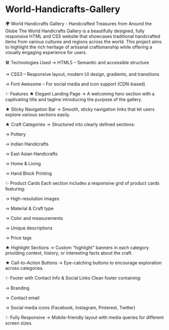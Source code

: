 # World-Handicrafts-Gallery
🌍 World Handicrafts Gallery - Handcrafted Treasures from Around the Globe
The World Handicrafts Gallery is a beautifully designed, fully responsive HTML and CSS website that showcases traditional handcrafted items from various cultures and regions across the world. This project aims to highlight the rich heritage of artisanal craftsmanship while offering a visually engaging experience for users.

🛠️ Technologies Used
→ HTML5 – Semantic and accessible structure

→ CSS3 – Responsive layout, modern UI design, gradients, and transitions

→ Font Awesome – For social media and icon support (CDN-based)

✨ Features
★ Elegant Landing Page
→ A welcoming hero section with a captivating title and tagline introducing the purpose of the gallery.

★ Sticky Navigation Bar
→ Smooth, sticky navigation links that let users explore various sections easily.

★ Craft Categories
→ Structured into clearly defined sections:

→ Pottery

→ Indian Handicrafts

→ East Asian Handicrafts

→ Home & Living

→ Hand Block Printing

✨ Product Cards
Each section includes a responsive grid of product cards featuring:

→ High-resolution images

→ Material & Craft type

→ Color and measurements

→ Unique descriptions

→ Price tags

★ Highlight Sections
→ Custom “highlight” banners in each category providing context, history, or interesting facts about the craft.

★ Call-to-Action Buttons
→ Eye-catching buttons to encourage exploration across categories.

✨ Footer with Contact Info & Social Links
 Clean footer containing:

→ Branding

→ Contact email

→ Social media icons (Facebook, Instagram, Pinterest, Twitter)

✨ Fully Responsive
→ Mobile-friendly layout with media queries for different screen sizes.


